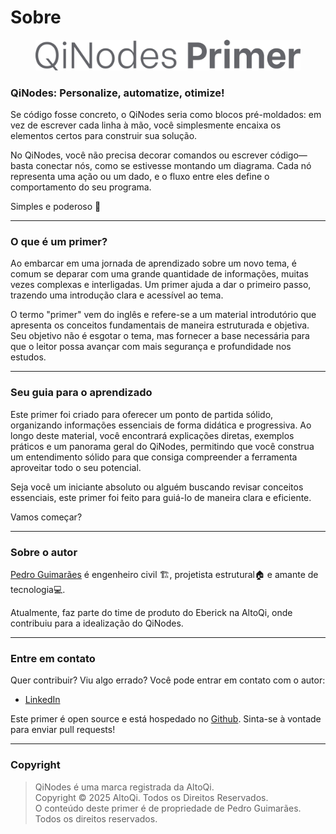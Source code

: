 # Sobre

<figure><img src=".gitbook/assets/image (2).png" alt=""><figcaption></figcaption></figure>

### **QiNodes:** Personalize, automatize, otimiz&#x65;**!**

Se código fosse concreto, o QiNodes seria como blocos pré-moldados: em vez de escrever cada linha à mão, você simplesmente encaixa os elementos certos para construir sua solução.

No QiNodes, você não precisa decorar comandos ou escrever código—basta conectar nós, como se estivesse montando um diagrama. Cada nó representa uma ação ou um dado, e o fluxo entre eles define o comportamento do seu programa.

Simples e poderoso 🚀

***

### O que é um primer?

Ao embarcar em uma jornada de aprendizado sobre um novo tema, é comum se deparar com uma grande quantidade de informações, muitas vezes complexas e interligadas. Um primer ajuda a dar o primeiro passo, trazendo uma introdução clara e acessível ao tema.

O termo "primer" vem do inglês e refere-se a um material introdutório que apresenta os conceitos fundamentais de maneira estruturada e objetiva. Seu objetivo não é esgotar o tema, mas fornecer a base necessária para que o leitor possa avançar com mais segurança e profundidade nos estudos.

***

### Seu guia para o aprendizado

Este primer foi criado para oferecer um ponto de partida sólido, organizando informações essenciais de forma didática e progressiva. Ao longo deste material, você encontrará explicações diretas, exemplos práticos e um panorama geral do QiNodes, permitindo que você construa um entendimento sólido para que consiga compreender a ferramenta aproveitar todo o seu potencial.

Seja você um iniciante absoluto ou alguém buscando revisar conceitos essenciais, este primer foi feito para guiá-lo de maneira clara e eficiente.

Vamos começar?

***

### Sobre o autor

[Pedro Guimarães](https://www.linkedin.com/in/pedrohpguimaraes/) é engenheiro civil 🏗️, projetista estrutural🏠 e amante de tecnologia💻.

Atualmente, faz parte do time de produto do Eberick na AltoQi, onde contribuiu para a idealização do QiNodes.

***

### Entre em contato

Quer contribuir? Viu algo errado? Você pode entrar em contato com o autor:

* [LinkedIn](https://www.linkedin.com/in/pedrohpguimaraes/)

Este primer é open source e está hospedado no [Github](https://github.com/pedroheund/QiNodesPrimer). Sinta-se à vontade para enviar pull requests!

***

### Copyright

> QiNodes é uma marca registrada da AltoQi.\
> Copyright © 2025 AltoQi. Todos os Direitos Reservados.\
> O conteúdo deste primer é de propriedade de Pedro Guimarães. Todos os direitos reservados.
